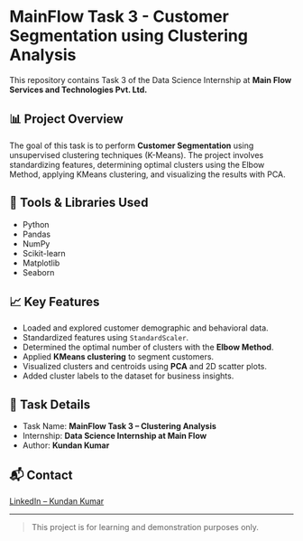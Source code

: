 # MainFlow Task 3 - Customer Segmentation using Clustering Analysis

This repository contains Task 3 of the Data Science Internship at **Main Flow Services and Technologies Pvt. Ltd.**

## 📊 Project Overview

The goal of this task is to perform **Customer Segmentation** using unsupervised clustering techniques (K-Means). The project involves standardizing features, determining optimal clusters using the Elbow Method, applying KMeans clustering, and visualizing the results with PCA.

## 🔧 Tools & Libraries Used

- Python
- Pandas
- NumPy
- Scikit-learn
- Matplotlib
- Seaborn

## 📈 Key Features

- Loaded and explored customer demographic and behavioral data.
- Standardized features using `StandardScaler`.
- Determined the optimal number of clusters with the **Elbow Method**.
- Applied **KMeans clustering** to segment customers.
- Visualized clusters and centroids using **PCA** and 2D scatter plots.
- Added cluster labels to the dataset for business insights.

## 📝 Task Details

- Task Name: **MainFlow Task 3 – Clustering Analysis**
- Internship: **Data Science Internship at Main Flow**
- Author: **Kundan Kumar**

## 📬 Contact

[LinkedIn – Kundan Kumar](https://www.linkedin.com/in/kundan98267/)

---

> This project is for learning and demonstration purposes only.
